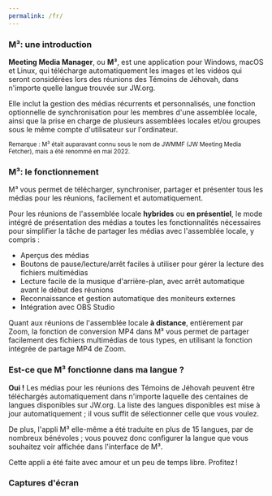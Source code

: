 ```yaml
---
permalink: /fr/
---
```

  
### M³: une introduction

**Meeting Media Manager**, ou **M³**, est une application pour Windows, macOS et Linux, qui télécharge automatiquement les images et les vidéos qui seront considérées lors des réunions des Témoins de Jéhovah, dans n'importe quelle langue trouvée sur JW.org.

Elle inclut la gestion des médias récurrents et personnalisés, une fonction optionnelle de synchronisation pour les membres d'une assemblée locale, ainsi que la prise en charge de plusieurs assemblées locales et/ou groupes sous le même compte d'utilisateur sur l'ordinateur.

<sup>Remarque : M³ était auparavant connu sous le nom de JWMMF (JW Meeting Media Fetcher), mais a été renommé en mai 2022.</sup>

### M³: le fonctionnement

M³ vous permet de télécharger, synchroniser, partager et présenter tous les médias pour les réunions, facilement et automatiquement.

Pour les réunions de l'assemblée locale **hybrides** ou **en présentiel**, le mode intégré de présentation des médias a toutes les fonctionnalités nécessaires pour simplifier la tâche de partager les médias avec l'assemblée locale, y compris :

- Aperçus des médias
- Boutons de pause/lecture/arrêt faciles à utiliser pour gérer la lecture des fichiers multimédias
- Lecture facile de la musique d'arrière-plan, avec arrêt automatique avant le début des réunions
- Reconnaissance et gestion automatique des moniteurs externes
- Intégration avec OBS Studio

Quant aux réunions de l'assemblée locale **à distance**, entièrement par Zoom, la fonction de conversion MP4 dans M³ vous permet de partager facilement des fichiers multimédias de tous types, en utilisant la fonction intégrée de partage MP4 de Zoom.

### Est-ce que M³ fonctionne dans ma langue ?

**Oui !** Les médias pour les réunions des Témoins de Jéhovah peuvent être téléchargés automatiquement dans n'importe laquelle des centaines de langues disponibles sur JW.org. La liste des langues disponibles est mise à jour automatiquement ; il vous suffit de sélectionner celle que vous voulez.

De plus, l'appli M³ elle-même a été traduite en plus de 15 langues, par de nombreux bénévoles ; vous pouvez donc configurer la langue que vous souhaitez voir affichée dans l'interface de M³.

Cette appli a été faite avec amour et un peu de temps libre. Profitez !

### Captures d'écran
